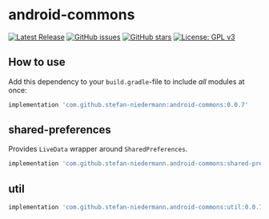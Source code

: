 # android-commons

[![Latest Release](https://img.shields.io/github/v/tag/stefan-niedermann/android-commons?label=latest+release&sort=semver)](https://github.com/stefan-niedermann/android-commons/releases)
[![GitHub issues](https://img.shields.io/github/issues/stefan-niedermann/android-commons.svg)](https://github.com/stefan-niedermann/android-commons/issues)
[![GitHub stars](https://img.shields.io/github/stars/stefan-niedermann/android-commons.svg)](https://github.com/stefan-niedermann/android-commons/stargazers)
[![License: GPL v3](https://img.shields.io/badge/License-GPL%20v3-blue.svg)](https://www.gnu.org/licenses/gpl-3.0)

## How to use

Add this dependency to your `build.gradle`-file to include *all* modules at once:

```groovy
implementation 'com.github.stefan-niedermann:android-commons:0.0.7'
```

## shared-preferences

Provides `LiveData` wrapper around `SharedPreferences`.

```groovy
implementation 'com.github.stefan-niedermann.android-commons:shared-preferences:0.0.7' // Only shared-preferences module
```

## util

```groovy
implementation 'com.github.stefan-niedermann.android-commons:util:0.0.7' // Only util module
```